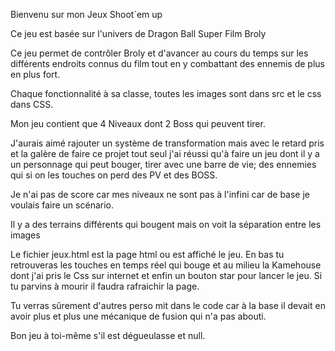 Bienvenu sur mon Jeux Shoot`em up

Ce jeu est basée sur l'univers de Dragon Ball Super Film Broly 

Ce jeu permet de contrôler Broly et d'avancer au cours du temps sur les différents endroits connus du film tout en y combattant des ennemis de plus en plus fort.

Chaque fonctionnalité à sa classe, toutes les images sont dans src et le css dans CSS.

Mon jeu contient que 4 Niveaux dont 2 Boss qui peuvent tirer.

J'aurais aimé rajouter un système de transformation mais avec le retard pris et la galère de faire ce projet tout seul j'ai réussi qu'à faire un jeu dont il y a un personnage qui peut bouger, tirer avec une barre de vie; des ennemies qui si on les touches on perd des PV et des BOSS.

Je n'ai pas de score car mes niveaux ne sont pas à l'infini car de base je voulais faire un scénario.

Il y a des terrains différents qui bougent mais on voit la séparation entre les images 

Le fichier jeux.html est la page html ou est affiché le jeu.
En bas tu retrouveras les touches en temps réel qui bouge et au milieu la Kamehouse dont j'ai pris le Css sur internet et enfin un bouton star pour lancer le jeu.
Si tu parvins à mourir il faudra rafraichir la page.

Tu verras sûrement d'autres perso mit dans le code car à la base il devait en avoir plus et plus une mécanique de fusion qui n'a pas abouti.

Bon jeu à toi-même s'il est dégueulasse et null.

